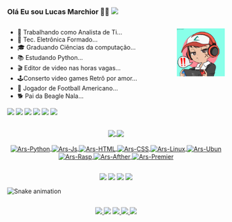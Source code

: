 ### Olá Eu sou Lucas Marchior 👨‍💻 <img href="https://github.com/arsenaljunior" src="https://img.shields.io/github/followers/arsenaljunior.svg?style=social&label=Follow&maxAge=2592000"></a>
  
  ##
  <img align="right" src= "img.png" width= "22%;" />
  
  - 🏬 Trabalhando como Analista de Ti...
  - 📱 Tec. Eletrônica Formado...
  - 🎓 Graduando Ciências da computação...
  - 📚 Estudando Python...
  - 🎬 Editor de video nas horas vagas...
  - 🕹️Conserto video games Retrô por amor...
  - 🏈 Jogador de Football Americano...
  - 🐕 Pai da Beagle Nala...
 
<div> 
  <a href = "mailto:lucas.marchiori.santos@gmail.com"><img src="https://img.shields.io/badge/Gmail-D14836?style=for-the-badge&logo=gmail&logoColor=white" target="_blank"></a>
  <a href="https://www.linkedin.com/in/lucas-marchiori-70730ab7/" target="_blank"><img src="https://img.shields.io/badge/-LinkedIn-%230077B5?style=for-the-badge&logo=linkedin&logoColor=white" target="_blank"></a>
  <a href="https://www.instagram.com/lucas.marchiori.santos/" target=_"blank"><img src="https://img.shields.io/badge/Instagram-E4405F?style=for-the-badge&logo=instagram&logoColor=white"></a>                                                                               
  <a href="https://api.whatsapp.com/send/?phone=21974318238&text&app_absent=0" target="_blank"><img src="https://img.shields.io/badge/WhatsApp-25D366?style=for-the-badge&logo=whatsapp&logoColor=white"></a>
  <a href="https://codepen.io/arsenaljunior" target="_blank"><img src="https://img.shields.io/badge/Codepen-000000?style=for-the-badge&logo=codepen&logoColor=white"></a>
  <a href="ww.behance.net/lucasmarchiori1" target="_blank"><img src="https://img.shields.io/badge/-Behance-blue?style=for-the-badge&logo=behance&logoColor=white">  </a>
</div>
 
    
 ##

<div align="center">
  <a href="https://github.com/arsenaljunior">
  <img align="center" height="150em" src="https://github-readme-stats.vercel.app/api?username=arsenaljunior&show_icons=true&theme=blue-green&include_all_commits=true&count_private=true"/>
  <img align="center" height="150em" src="https://github-readme-stats.vercel.app/api/top-langs/?username=arsenaljunior&layout=compact&langs_count=7&theme=blue-green"/>
</div>
  
<div align="center" style="display: inline_block"><br>
  <img align="center" alt="Ars-Python" height="30" width="40" src="https://cdn.jsdelivr.net/gh/devicons/devicon/icons/python/python-original-wordmark.svg" />
  <img align="center" alt="Ars-Js" height="30" width="40" src="https://cdn.jsdelivr.net/gh/devicons/devicon/icons/javascript/javascript-original.svg" />
  <img align="center" alt="Ars-HTML" height="30" width="40" src="https://cdn.jsdelivr.net/gh/devicons/devicon/icons/html5/html5-original-wordmark.svg" />
  <img align="center" alt="Ars-CSS" height="30" width="40" src="https://cdn.jsdelivr.net/gh/devicons/devicon/icons/css3/css3-original-wordmark.svg" />
  <img align="center" alt="Ars-Linux" height="30" width="40" src="https://cdn.jsdelivr.net/gh/devicons/devicon/icons/linux/linux-original.svg" />
  <img align="center"  alt="Ars-Ubun" height="30" width="40" src="https://cdn.jsdelivr.net/gh/devicons/devicon/icons/ubuntu/ubuntu-plain-wordmark.svg" />
  <img align="center" alt="Ars-Rasp" height="30" width="40" src="https://cdn.jsdelivr.net/gh/devicons/devicon/icons/raspberrypi/raspberrypi-original.svg" />
  <img align="center" alt="Ars-Afther" height="30" width="40" src="https://cdn.jsdelivr.net/gh/devicons/devicon/icons/premierepro/premierepro-original.svg" />
  <img align="center" alt="Ars-Premier" height="30" width="40" src="https://cdn.jsdelivr.net/gh/devicons/devicon/icons/aftereffects/aftereffects-original.svg" />
</div>
  
  ##
  
<div align="center">  
  <a href="https://www.youtube.com/channel/UC5JoMJ0UGLussnjYZied5PQ" target="_blank"><img src="https://img.shields.io/badge/YouTube-FF0000?style=for-the-badge&logo=youtube&logoColor=white"></a>
 	<a href="https://www.twitch.tv/arsenaljunior2" target="_blank"><img src="https://img.shields.io/badge/Twitch-9146FF?style=for-the-badge&logo=twitch&logoColor=white" target="_blank"></a>
 <a href="https://discord.gg/TyHrmXWD" target="_blank"><img src="https://img.shields.io/badge/Discord-7289DA?style=for-the-badge&logo=discord&logoColor=white" target="_blank"></a>
  <a href="https://open.spotify.com/user/lucas.marchiori.santos" target="_blank"><img src="https://img.shields.io/badge/Spotify-1ED760?&style=for-the-badge&logo=spotify&logoColor=white"></a>
</div>  
  
   ![Snake animation](https://github.com/arsenaljunior/rafaballerini/blob/output/github-contribution-grid-snake.svg)
                                                                                                                                                          
 ##
  
<div align="center"> 
    <a href="https://steamcommunity.com/id/arsenaljunior/" target="_blank"><img src="https://img.shields.io/badge/Steam-000000?style=for-the-badge&logo=steam&logoColor=white">  </a>
    <a href="https://account.xbox.com/pt-br/Profile?xr=socialtwistnav" target="_blank"><img src="https://img.shields.io/badge/Xbox-107C10?style=for-the-badge&logo=xbox&logoColor=white"></a>
    <a href="https://my.nintendo.com/" target="_blank"><img src="https://img.shields.io/badge/Nintendo_Switch-E60012?style=for-the-badge&logo=nintendo-switch&logoColor=white">    </a>
    <a href="https://www.playstation.com/pt-br/" target="_blank"><img src="https://img.shields.io/badge/PlayStation-003791?style=for-the-badge&logo=playstation&logoColor=white">  </a>
    <a href="https://gamersclub.com.br/player/1946664" target="_blank"><img src="https://img.shields.io/badge/Counter_Strike-000000?style=for-the-badge&logo=counter-strike&logoColor=white"></a>
</div>

  ##

